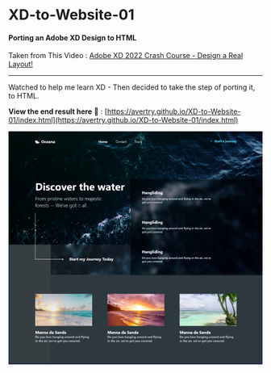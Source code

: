 # XD-to-Website-01

#### Porting an Adobe XD Design to HTML

Taken from This Video : [Adobe XD 2022 Crash Course - Design a Real Layout!](https://youtu.be/oo5EoelQ_DQ)

---

Watched to help me learn XD - Then decided to take the step of porting it, to HTML.

**View the end result here** 👀️ : [https://avertry.github.io/XD-to-Website-01/index.html](https://avertry.github.io/XD-to-Website-01/index.html)


![Porting an Adobe XD Design to HTML](images/7fe1be83fdfc04299b9a7db8ec8bc9b536f964229f83c641946af7a2ea9ea33e.png)  
